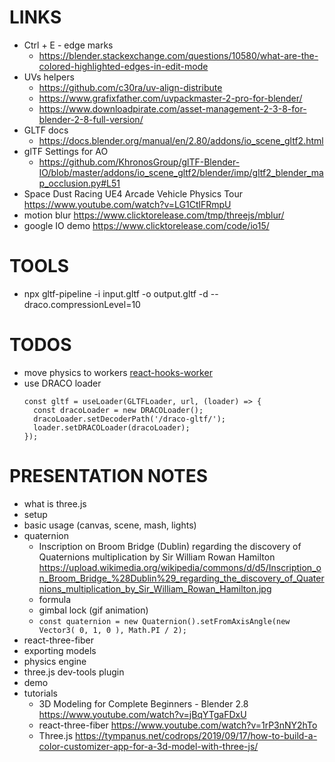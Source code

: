 # LINKS

- Ctrl + E - edge marks
  - https://blender.stackexchange.com/questions/10580/what-are-the-colored-highlighted-edges-in-edit-mode
- UVs helpers
  - https://github.com/c30ra/uv-align-distribute
  - https://www.grafixfather.com/uvpackmaster-2-pro-for-blender/
  - https://www.downloadpirate.com/asset-management-2-3-8-for-blender-2-8-full-version/
- GLTF docs
  - https://docs.blender.org/manual/en/2.80/addons/io_scene_gltf2.html
- glTF Settings for AO
  - https://github.com/KhronosGroup/glTF-Blender-IO/blob/master/addons/io_scene_gltf2/blender/imp/gltf2_blender_map_occlusion.py#L51
- Space Dust Racing UE4 Arcade Vehicle Physics Tour https://www.youtube.com/watch?v=LG1CtlFRmpU
- motion blur https://www.clicktorelease.com/tmp/threejs/mblur/
- google IO demo https://www.clicktorelease.com/code/io15/

# TOOLS

- npx gltf-pipeline -i input.gltf -o output.gltf -d --draco.compressionLevel=10

# TODOS

- move physics to workers [react-hooks-worker](https://github.com/dai-shi/react-hooks-worker)
- use DRACO loader
  ```
  const gltf = useLoader(GLTFLoader, url, (loader) => {
    const dracoLoader = new DRACOLoader();
    dracoLoader.setDecoderPath('/draco-gltf/');
    loader.setDRACOLoader(dracoLoader);
  });
  ```

# PRESENTATION NOTES

- what is three.js
- setup
- basic usage (canvas, scene, mash, lights)
- quaternion
  - Inscription on Broom Bridge (Dublin) regarding the discovery of Quaternions multiplication by Sir William Rowan Hamilton https://upload.wikimedia.org/wikipedia/commons/d/d5/Inscription_on_Broom_Bridge_%28Dublin%29_regarding_the_discovery_of_Quaternions_multiplication_by_Sir_William_Rowan_Hamilton.jpg
  - formula
  - gimbal lock (gif animation)
  - `const quaternion = new Quaternion().setFromAxisAngle(new Vector3( 0, 1, 0 ), Math.PI / 2);`
- react-three-fiber
- exporting models
- physics engine
- three.js dev-tools plugin
- demo
- tutorials
  - 3D Modeling for Complete Beginners - Blender 2.8 https://www.youtube.com/watch?v=jBqYTgaFDxU
  - react-three-fiber https://www.youtube.com/watch?v=1rP3nNY2hTo
  - Three.js https://tympanus.net/codrops/2019/09/17/how-to-build-a-color-customizer-app-for-a-3d-model-with-three-js/
